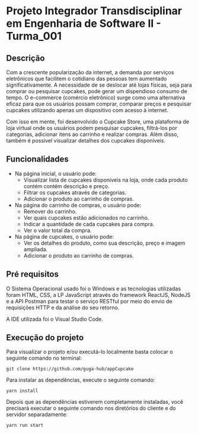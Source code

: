 # Projeto Integrador Transdisciplinar em Engenharia de Software II - Turma_001

## Descrição

Com a crescente popularização da internet, a demanda por serviços eletrônicos que facilitem o cotidiano das pessoas tem aumentado significativamente. A necessidade de se deslocar até lojas físicas, seja para comprar ou pesquisar cupcakes, pode gerar um dispendioso consumo de tempo. O e-commerce (comércio eletrônico) surge como uma alternativa eficaz para que os usuários possam comprar, comparar preços e pesquisar cupcakes utilizando apenas um dispositivo com acesso à internet.

Com isso em mente, foi desenvolvido o Cupcake Store, uma plataforma de loja virtual onde os usuários podem pesquisar cupcakes, filtrá-los por categorias, adicionar itens ao carrinho e realizar compras. Além disso, também é possível visualizar detalhes dos cupcakes disponíveis.

## Funcionalidades

- Na página inicial, o usuário pode:
  - Visualizar lista de cupcakes disponíveis na loja, onde cada produto contém contém descrição e preço.
  - Filtrar os cupcakes através de categorias.
  - Adicionar o produto ao carrinho de compras.
- Na página do carrinho de compras, o usuário pode:
  - Remover do carrinho.
  - Ver quais cupcakes estão adicionados no carrinho.
  - Indicar a quantidade de cada cupcakes para compra.
  - Ver o valor total da compra.
- Na página de cupcakes, o usuário pode:
  - Ver os detalhes do produto, como sua descrição, preço e imagem ampliada.
  - Adicionar o produto ao carrinho de compras.

## Pré requisitos

O Sistema Operacional usado foi o Windows e as tecnologias utilizadas foram HTML, CSS, a LP JavaScript através do framework ReactJS, NodeJS e a API Postman para testar o serviço RESTful por meio do envio de requisições HTTP e da análise do seu retorno.

A IDE utilizada foi o Visual Studio Code.

## Execução do projeto

Para visualizar o projeto e/ou executá-lo localmente basta colocar o seguinte comando no terminal:

`git clone https://github.com/guga-hub/appCupcake`

Para instalar as dependências, execute o seguinte comando:

 `yarn install`
 
Depois que as dependências estiverem completamente instaladas, você precisará executar o seguinte comando nos diretórios do cliente e do servidor separadamente:

`yarn run start`